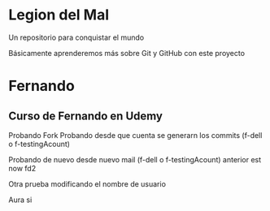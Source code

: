 # Legion del Mal
Un repositorio para conquistar el mundo

Básicamente aprenderemos más sobre Git y GitHub con este proyecto

# Fernando


## Curso de Fernando en Udemy

Probando Fork
Probando desde que cuenta se generarn los commits (f-dell o f-testingAcount)

Probando de nuevo desde nuevo mail (f-dell o f-testingAcount) anterior est now fd2

Otra prueba modificando el nombre de usuario

Aura si 

